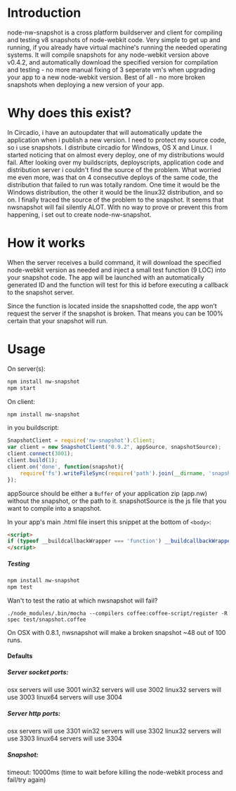 # Introduction

node-nw-snapshot is a cross platform buildserver and client for compiling and testing v8 snapshots of node-webkit code. Very simple to get up and running, if you already have virtual machine's running the needed operating systems. It will compile snapshots for any node-webkit version above v0.4.2, and automatically download the specified version for compilation and testing - no more manual fixing of 3 seperate vm's when upgrading your app to a new node-webkit version. Best of all - no more broken snapshots when deploying a new version of your app.

# Why does this exist?

In Circadio, i have an autoupdater that will automatically update the application when i publish a new version. I need to protect my source code, so i use snapshots. I distribute circadio for Windows, OS X and Linux. I started noticing that on almost every deploy, one of my distributions would fail. After looking over my buildscripts, deployscripts, application code and distribution server i couldn't find the source of the problem. What worried me even more, was that on 4 consecutive deploys of the same code, the distribution that failed to run was totally random. One time it would be the Windows distribution, the other it would be the linux32 distribution, and so on. I finally traced the source of the problem to the snapshot. It seems that nwsnapshot will fail silently ALOT. With no way to prove or prevent this from happening, i set out to create node-nw-snapshot.

# How it works

When the server receives a build command, it will download the specified node-webkit version as needed and inject a small test function (9 LOC) into your snapshot code. The app will be launched with an automatically generated ID and the function will test for this id before executing a callback to the snapshot server.

Since the function is located inside the snapshotted code, the app won't request the server if the snapshot is broken. That means you can be 100% certain that your snapshot will run.

# Usage

On server(s):

```bash
npm install nw-snapshot
npm start
```

On client:

```bash
npm install nw-snapshot
```

in you buildscript:
```js
SnapshotClient = require('nw-snapshot').Client;
var client = new SnapshotClient("0.9.2", appSource, snapshotSource);
client.connect(3001);
client.build(1);
client.on('done', function(snapshot){
	require('fs').writeFileSync(require('path').join(__dirname, 'snapshot.bin'));
});
```
appSource should be either a `Buffer` of your application zip (app.nw) without the snapshot, or the path to it.
snapshotSource is the js file that you want to compile into a snapshot.

In your app's main .html file insert this snippet at the bottom of `<body>`:
```html
<script>
if (typeof __buildcallbackWrapper === 'function') __buildcallbackWrapper();
</script>
```

##### Testing

```bash
npm install nw-snapshot
npm test
```

Wan't to test the ratio at which nwsnapshot will fail?
```
./node_modules/.bin/mocha --compilers coffee:coffee-script/register -R spec test/snapshot.coffee
```

On OSX with 0.8.1, nwsnapshot will make a broken snapshot ~48 out of 100 runs.

#### Defaults

##### Server socket ports:

osx servers will use 3001
win32 servers will use 3002
linux32 servers will use 3003
linux64 servers will use 3004

##### Server http ports:

osx servers will use 3301
win32 servers will use 3302
linux32 servers will use 3303
linux64 servers will use 3304

##### Snapshot:
timeout: 10000ms (time to wait before killing the node-webkit process and fail/try again)